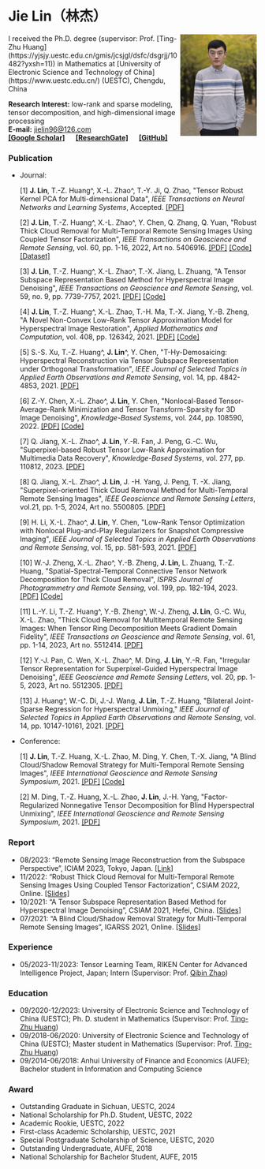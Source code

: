 # Jie Lin（林杰）

<img src="Github.jpg" width = "155" height = "206" alt="" align=right />
I received the Ph.D. degree (supervisor: Prof. [Ting-Zhu Huang](https://yjsjy.uestc.edu.cn/gmis/jcsjgl/dsfc/dsgrjj/10482?yxsh=11)) in Mathematics at [University of Electronic Science and Technology of China](https://www.uestc.edu.cn/) (UESTC), Chengdu, China

**Research Interest:** low-rank and sparse modeling, tensor decomposition, and high-dimensional image processing
<br/>
**E-mail:** jielin96@126.com
<br/>
**[[Google Scholar]](https://scholar.google.com/citations?user=sPcpHncAAAAJ&hl=en)** &emsp; **[[ResearchGate]](https://www.researchgate.net/profile/Jie-Lin-61)** &emsp; **[[GitHub]](https://github.com/jielin96)**


### Publication
- Journal:

  [1] **J. Lin**, T.-Z. Huang^, X.-L. Zhao^, T.-Y. Ji, Q. Zhao, "Tensor Robust Kernel PCA for Multi-dimensional Data", _IEEE Transactions on Neural Networks and Learning Systems_, Accepted. [[PDF]](https://doi.org/10.1109/TNNLS.2024.3356228)

  [2] **J. Lin**, T.-Z. Huang^, X.-L. Zhao^, Y. Chen, Q. Zhang, Q. Yuan, "Robust Thick Cloud Removal for Multi-Temporal Remote Sensing Images Using Coupled Tensor Factorization", _IEEE Transactions on Geoscience and Remote Sensing_, vol. 60, pp. 1-16, 2022, Art no. 5406916. [[PDF]](https://ieeexplore.ieee.org/document/9672204)  [[Code]](https://drive.google.com/file/d/1QxoUsZhAECgaivbjNs3B6d-zaGVVaew6/view?usp=sharing)  [[Dataset]](https://drive.google.com/file/d/1Tg1P2vNjNjmqM37Jf1RuoWlKbIIBpuHm/view?usp=sharing)

  [3] **J. Lin**, T.-Z. Huang^, X.-L. Zhao^, T.-X. Jiang, L. Zhuang, "A Tensor Subspace Representation Based Method for Hyperspectral Image Denoising", _IEEE Transactions on Geoscience and Remote Sensing_, vol. 59, no. 9, pp. 7739-7757, 2021. [[PDF]](https://github.com/jielin96/jielin96.github.io/files/7084858/TenSRDe_Lin.pdf)  [[Code]](https://drive.google.com/file/d/14hXsvhxfevhQ2RG68Nl7TFaT7fOnm09X/view?usp=sharing)
  
  [4] **J. Lin**, T.-Z. Huang^, X.-L. Zhao, T.-H. Ma, T.-X. Jiang, Y.-B. Zheng, "A Novel Non-Convex Low-Rank Tensor Approximation Model for Hyperspectral Image Restoration", _Applied Mathematics and Computation_, vol. 408, pp. 126342, 2021. [[PDF]](https://github.com/jielin96/jielin96.github.io/files/6529346/1-s2.0-S0096300321004318-main.pdf)  [[Code]](https://drive.google.com/file/d/1LrNJsbGvuARaBs2yBrkHg0RIrAQxrwvV/view?usp=sharing)
  
  [5] S.-S. Xu, T.-Z. Huang^, **J. Lin**^, Y. Chen, "T-Hy-Demosaicing: Hyperspectral Reconstruction via Tensor Subspace Representation under Orthogonal Transformation", _IEEE Journal of Selected Topics in Applied Earth Observations and Remote Sensing_, vol. 14, pp. 4842-4853, 2021. [[PDF]](https://github.com/jielin96/jielin96.github.io/files/6550740/JSTARS3076793.1.pdf)
  
  [6] Z.-Y. Chen, X.-L. Zhao^, **J. Lin**, Y. Chen, "Nonlocal-Based Tensor-Average-Rank Minimization and Tensor Transform-Sparsity for 3D Image Denoising", _Knowledge-Based Systems_, vol. 244, pp. 108590, 2022. [[PDF]](https://www.sciencedirect.com/science/article/pii/S0950705122002647)  [[Code]](https://drive.google.com/file/d/1OLIFDJPdbNRUvvBy-q9A6LRZ8XAo0ojV/view?usp=sharing)

  [7] Q. Jiang, X.-L. Zhao^, **J. Lin**, Y.-R. Fan, J. Peng, G.-C. Wu, "Superpixel-based Robust Tensor Low-Rank Approximation for Multimedia Data Recovery", _Knowledge-Based Systems_, vol. 277, pp. 110812, 2023. [[PDF]](https://www.sciencedirect.com/science/article/abs/pii/S0950705123005622)

  [8] Q. Jiang, X.-L. Zhao^, **J. Lin**, J. -H. Yang, J. Peng, T. -X. Jiang, "Superpixel-oriented Thick Cloud Removal Method for Multi-Temporal Remote Sensing Images", _IEEE Geoscience and Remote Sensing Letters_, vol.21, pp. 1-5, 2024, Art no. 5500805. [[PDF]](https://ieeexplore.ieee.org/abstract/document/10364764)
  
  [9] H. Li, X.-L. Zhao^, **J. Lin**, Y. Chen, "Low-Rank Tensor Optimization with Nonlocal Plug-and-Play Regularizers for Snapshot Compressive Imaging",  _IEEE Journal of Selected Topics in Applied Earth Observations and Remote Sensing_, vol. 15, pp. 581-593, 2021. [[PDF]](https://ieeexplore.ieee.org/document/9655474)
  
  [10] W.-J. Zheng, X.-L. Zhao^, Y.-B. Zheng, **J. Lin**, L. Zhuang, T.-Z. Huang, "Spatial-Spectral-Temporal Connective Tensor Network Decomposition for Thick Cloud Removal", _ISPRS Journal of Photogrammetry and Remote Sensing_, vol. 199, pp. 182-194, 2023. [[PDF]](https://www.sciencedirect.com/science/article/pii/S0924271623000953) [[Code]](https://github.com/zhaoxile/SSTC_CR)
  
  [11] L.-Y. Li, T.-Z. Huang^, Y.-B. Zheng^, W.-J. Zheng, **J. Lin**, G.-C. Wu, X.-L. Zhao, "Thick Cloud Removal for Multitemporal Remote Sensing Images: When Tensor Ring Decomposition Meets Gradient Domain Fidelity", _IEEE Transactions on Geoscience and Remote Sensing_, vol. 61, pp. 1-14, 2023, Art no. 5512414. [[PDF]](https://ieeexplore.ieee.org/document/10125571?source=authoralert)

  [12] Y.-J. Pan, C. Wen, X.-L. Zhao^, M. Ding, **J. Lin**, Y.-R. Fan, "Irregular Tensor Representation for Superpixel-Guided Hyperspectral Image Denoising", _IEEE Geoscience and Remote Sensing Letters_, vol. 20, pp. 1-5, 2023, Art no. 5512305. [[PDF]](https://ieeexplore.ieee.org/document/10309852)
  
  [13] J. Huang^, W.-C. Di, J.-J. Wang, **J. Lin**, T.-Z. Huang, "Bilateral Joint-Sparse Regression for Hyperspectral Unmixing," _IEEE Journal of Selected Topics in Applied Earth Observations and Remote Sensing_, vol. 14, pp. 10147-10161, 2021. [[PDF]](https://github.com/jielin96/jielin96.github.io/files/7415298/Bilateral_Joint-Sparse_Regression_for_Hyperspectral_Unmixing.pdf) 


- Conference:

  [1] **J. Lin**, T.-Z. Huang, X.-L. Zhao, M. Ding, Y. Chen, T.-X. Jiang, "A Blind Cloud/Shadow Removal Strategy for Multi-Temporal Remote Sensing Images", _IEEE International Geoscience and Remote Sensing Symposium_, 2021. [[PDF]](https://ieeexplore.ieee.org/document/9554515)  [[Code]](https://drive.google.com/file/d/1pswgrnvk-ijCFAr_siskD7QFMUdCBOm_/view?usp=sharing)
  
  [2] M. Ding, T.-Z. Huang, X.-L. Zhao, **J. Lin**, J.-H. Yang, "Factor-Regularized Nonnegative Tensor Decomposition for Blind Hyperspectral Unmixing", _IEEE International Geoscience and Remote Sensing Symposium_, 2021. [[PDF]](https://ieeexplore.ieee.org/document/9554525)
  
  
### Report

- 08/2023: “Remote Sensing Image Reconstruction from the Subspace Perspective”, ICIAM 2023, Tokyo, Japan. [[Link]](https://iciam2023.org/registered_data?id=02618)
- 11/2022: “Robust Thick Cloud Removal for Multi-Temporal Remote Sensing Images Using Coupled Tensor Factorization”, CSIAM 2022, Online. [[Slides]](https://github.com/jielin96/jielin96.github.io/files/10049129/CSIAM2022.pdf)
- 10/2021: “A Tensor Subspace Representation Based Method for Hyperspectral Image Denoising”, CSIAM 2021, Hefei, China. [[Slides]](https://github.com/jielin96/jielin96.github.io/files/7766871/CSIAM_Hefei.pdf)
- 07/2021: “A Blind Cloud/Shadow Removal Strategy for Multi-Temporal Remote Sensing Images”, IGARSS 2021, Online. [[Slides]](https://github.com/jielin96/jielin96.github.io/files/7766873/IGARSS.2.pdf)

### Experience
- 05/2023-11/2023: Tensor Learning Team, RIKEN Center for Advanced Intelligence Project, Japan; Intern (Supervisor: Prof. [Qibin Zhao](https://qibinzhao.github.io/))

### Education

- 09/2020-12/2023: University of Electronic Science and Technology of China (UESTC); Ph. D. student in Mathematics (Supervisor: Prof. [Ting-Zhu Huang](https://yjsjy.uestc.edu.cn/gmis/jcsjgl/dsfc/dsgrjj/10482?yxsh=11))
- 09/2018-06/2020: University of Electronic Science and Technology of China (UESTC); Master student in Mathematics (Supervisor: Prof. [Ting-Zhu Huang](https://yjsjy.uestc.edu.cn/gmis/jcsjgl/dsfc/dsgrjj/10482?yxsh=11))
- 09/2014-06/2018: Anhui University of Finance and Economics (AUFE); Bachelor student in Information and Computing Science


### Award

- Outstanding Graduate in Sichuan, UESTC, 2024
- National Scholarship for Ph.D. Student, UESTC, 2022
- Academic Rookie, UESTC, 2022
- First-class Academic Scholarship, UESTC, 2021
- Special Postgraduate Scholarship of Science, UESTC, 2020
- Outstanding Undergraduate, AUFE, 2018
- National Scholarship for Bachelor Student, AUFE, 2015

<br/>
<script type='text/javascript' id='clustrmaps' src='//cdn.clustrmaps.com/map_v2.js?cl=ffffff&w=400&t=tt&d=33rfvldNVUcycfQXDZFOyRp8Yqp-wB8RiOMqgHfUEfI'></script>


